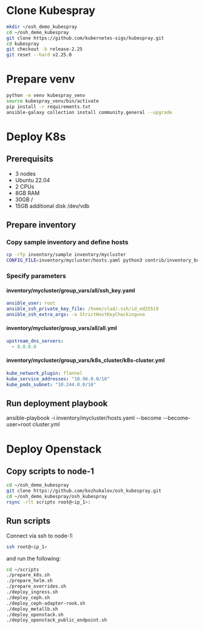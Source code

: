 # Clone Kubespray
```bash
mkdir ~/osh_demo_kubespray
cd ~/osh_demo_kubespray
git clone https://github.com/kubernetes-sigs/kubespray.git
cd kubespray
git checkout -b release-2.25
git reset --hard v2.25.0
```

# Prepare venv
```bash
python -m venv kubespray_venv
source kubespray_venv/bin/activate
pip install -r requirements.txt
ansible-galaxy collection install community.general --upgrade
```

# Deploy K8s
## Prerequisits
- 3 nodes
- Ubuntu 22.04
- 2 CPUs
- 8GB RAM
- 30GB /
- 15GB additional disk /dev/vdb

## Prepare inventory
### Copy sample inventory and define hosts
```bash
cp -rfp inventory/sample inventory/mycluster
CONFIG_FILE=inventory/mycluster/hosts.yaml python3 contrib/inventory_builder/inventory.py <ip_1> <ip_2> <ip_3>
```
### Specify parameters
#### inventory/mycluster/group_vars/all/ssh_key.yaml
```yaml
ansible_user: root
ansible_ssh_private_key_file: /home/vlad/.ssh/id_ed25519
ansible_ssh_extra_args: -o StrictHostKeyChecking=no
```
#### inventory/mycluster/group_vars/all/all.yml
```yaml
upstream_dns_servers:
  - 8.8.8.8
```
#### inventory/mycluster/group_vars/k8s_cluster/k8s-cluster.yml
```yaml
kube_network_plugin: flannel
kube_service_addresses: "10.96.0.0/16"
kube_pods_subnet: "10.244.0.0/16"
```

## Run deployment playbook
ansible-playbook -i inventory/mycluster/hosts.yaml  --become --become-user=root cluster.yml

# Deploy Openstack
## Copy scripts to node-1
```bash
cd ~/osh_demo_kubespray
git clone https://github.com/kozhukalov/osh_kubespray.git
cd ~/osh_demo_kubespray/osh_kubespray
rsync -rlt scripts root@<ip_1>:
```

## Run scripts
Connect via ssh to node-1:
```bash
ssh root@<ip_1>
```

and run the following:
```bash
cd ~/scripts
./prepare_k8s.sh
./prepare_helm.sh
./prepare_overrides.sh
./deploy_ingress.sh
./deploy_ceph.sh
./deploy_ceph-adapter-rook.sh
./deploy_metallb.sh
./deploy_openstack.sh
./deploy_openstack_public_endpoint.sh
```
